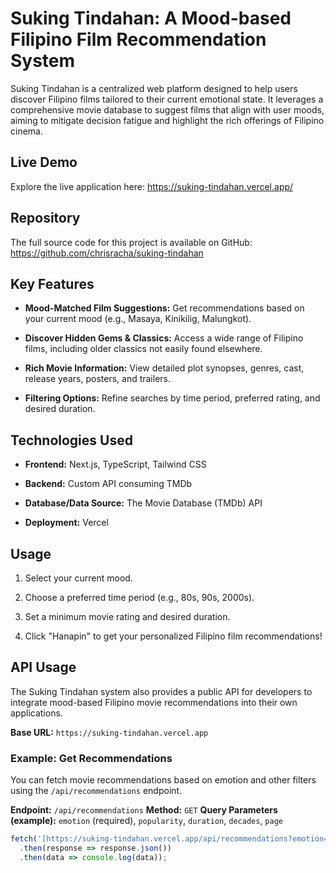 # Suking Tindahan: A Mood-based Filipino Film Recommendation System

Suking Tindahan is a centralized web platform designed to help users discover Filipino films tailored to their current emotional state. It leverages a comprehensive movie database to suggest films that align with user moods, aiming to mitigate decision fatigue and highlight the rich offerings of Filipino cinema.

## Live Demo

Explore the live application here: <https://suking-tindahan.vercel.app/>

## Repository

The full source code for this project is available on GitHub: <https://github.com/chrisracha/suking-tindahan>

## Key Features

* **Mood-Matched Film Suggestions:** Get recommendations based on your current mood (e.g., Masaya, Kinikilig, Malungkot).

* **Discover Hidden Gems & Classics:** Access a wide range of Filipino films, including older classics not easily found elsewhere.

* **Rich Movie Information:** View detailed plot synopses, genres, cast, release years, posters, and trailers.

* **Filtering Options:** Refine searches by time period, preferred rating, and desired duration.

## Technologies Used

* **Frontend:** Next.js, TypeScript, Tailwind CSS

* **Backend:** Custom API consuming TMDb

* **Database/Data Source:** The Movie Database (TMDb) API

* **Deployment:** Vercel

## Usage

1.  Select your current mood.

2.  Choose a preferred time period (e.g., 80s, 90s, 2000s).

3.  Set a minimum movie rating and desired duration.

4.  Click "Hanapin" to get your personalized Filipino film recommendations!

## API Usage

The Suking Tindahan system also provides a public API for developers to integrate mood-based Filipino movie recommendations into their own applications.

**Base URL:** `https://suking-tindahan.vercel.app`

### Example: Get Recommendations

You can fetch movie recommendations based on emotion and other filters using the `/api/recommendations` endpoint.

**Endpoint:** `/api/recommendations`
**Method:** `GET`
**Query Parameters (example):** `emotion` (required), `popularity`, `duration`, `decades`, `page`

```javascript
fetch('[https://suking-tindahan.vercel.app/api/recommendations?emotion=Masaya&popularity=4&duration=](https://suking-tindahan.vercel.app/api/recommendations?emotion=Masaya&popularity=4&duration=)[30,120]&decades=80s,90s&page=1')
  .then(response => response.json())
  .then(data => console.log(data));
